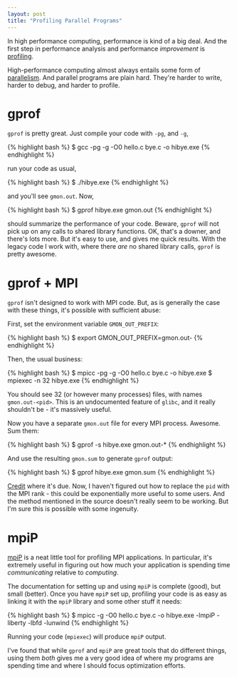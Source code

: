 ```yaml
---
layout: post
title: "Profiling Parallel Programs"
---
```


In high performance computing,
performance is kind of a big deal.
And the first step in performance analysis 
and performance *improvement*
is
[profiling](http://en.wikipedia.org/wiki/Profiling_%28computer_programming%29).

High-performance computing almost always entails some
form of [parallelism](http://en.wikipedia.org/wiki/Parallel_computing).
And parallel programs are plain hard. They're harder to write,
harder to debug, and harder to profile.

# gprof

`gprof` is pretty great. Just compile your code with `-pg`, and `-g`,

{% highlight bash %}
$ gcc -pg -g -O0 hello.c bye.c -o hibye.exe
{% endhighlight %}

run your code as usual,

{% highlight bash %}
$ ./hibye.exe
{% endhighlight %}

and you'll see `gmon.out`. Now,

{% highlight bash %}
$ gprof hibye.exe gmon.out
{% endhighlight %}

should summarize the performance of your code.
Beware, `gprof` will not
pick up on any calls to shared library functions.
OK, that's a downer, and
there's lots more. But it's easy to use, and gives me quick results.
With the legacy code I work with, where there *are* no shared library calls,
`gprof` is pretty awesome.

# gprof + MPI

`gprof` isn't designed to work with MPI code.
But, as is generally the case with these things,
it's possible with sufficient abuse:

First, set the environment variable `GMON_OUT_PREFIX`:

{% highlight bash %}
$ export GMON_OUT_PREFIX=gmon.out-
{% endhighlight %}

Then, the usual business:

{% highlight bash %}
$ mpicc -pg -g -O0 hello.c bye.c -o hibye.exe
$ mpiexec -n 32 hibye.exe
{% endhighlight %}

You should see 32 (or however many processes) files,
with names `gmon.out-<pid>`.
This is an undocumented feature of `glibc`,
and it really shouldn't be - it's massively useful.

Now you have a separate `gmon.out` file for every
MPI process. Awesome. Sum them:

{% highlight bash %}
$ gprof -s hibye.exe gmon.out-*
{% endhighlight %}

And use the resulting `gmon.sum` to generate
`gprof` output:

{% highlight bash %}
$ gprof hibye.exe gmon.sum
{% endhighlight %}

[Credit](http://cluster.earlham.edu/wiki/index.php/Cluster:Gprof#Basic_Recipe_-_Parallel_MPI_Code)
where it's due. 
Now, I haven't figured out how to replace the `pid`
with the MPI rank - 
this could be exponentially more useful to some users.
And the method mentioned in the source doesn't really
seem to be working.
But I'm sure this is possible with some ingenuity.

# mpiP

[mpiP](http://mpip.sourceforge.net/) is a neat little
tool for profiling MPI applications.
In particular, it's extremely useful in figuring out
how much your application is spending time *communicating*
relative to *computing*.

The documentation for setting up and using `mpiP`
is complete (good), but small (better).
Once you have `mpiP` set up, profiling your code is
as easy as linking it with the `mpiP` library and some
other stuff it needs:

{% highlight bash %}
$ mpicc -g -O0 hello.c bye.c -o hibye.exe -lmpiP -liberty -lbfd -lunwind
{% endhighlight %}

Running your code (`mpiexec`) will produce `mpiP` output.

I've found that while `gprof` and `mpiP` are great tools
that do different things, using them *both* gives
me a very good idea of where my programs are spending time
and where I should focus optimization efforts.